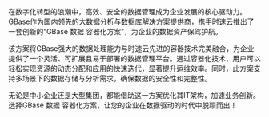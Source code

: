 在数字化转型的浪潮中，高效、安全的数据管理成为企业发展的核心驱动力。GBase作为国内领先的大数据分析与数据库解决方案提供商，携手时速云推出了一套创新的“GBase 数据 容器化方案”，为企业的数据资产保驾护航。

该方案将GBase强大的数据处理能力与时速云先进的容器技术完美融合，为企业提供了一个灵活、可扩展且易于部署的数据管理平台。通过容器化技术，用户可以轻松实现资源的动态分配和应用的快速迭代，显著提升运维效率。同时，此方案支持多场景下的数据存储与分析需求，确保数据的安全性和完整性。

无论是中小企业还是大型集团，都能借助这一方案优化其IT架构，加速业务创新。选择GBase 数据 容器化方案，让您的企业在数据驱动的时代中脱颖而出！